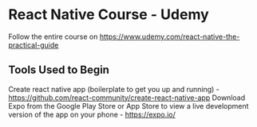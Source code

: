 # React Native Course - Udemy
Follow the entire course on https://www.udemy.com/react-native-the-practical-guide

## Tools Used to Begin
Create react native app (boilerplate to get you up and running) - https://github.com/react-community/create-react-native-app
Download Expo from the Google Play Store or App Store to view a live development version of the app on your phone - https://expo.io/
